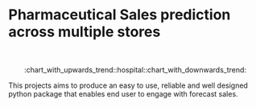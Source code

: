 # Pharmaceutical Sales prediction across multiple stores
<br />
<center><p align = "center"> :chart_with_upwards_trend::hospital::chart_with_downwards_trend:</p> </center>
This projects aims to produce an easy to use, reliable and well designed python package that enables end user to engage with forecast sales.
<br />

<!-- TABLE OF CONTENTS -->

<!-- <details open="open">
  <summary><h2>Contents</h2></summary>
  <ol>
    <li>
      <a href="#about-the-project">Project Description</a>
    </li>
    <li>
      <a href="#getting-started">Getting Started</a>
      <ul>
        <li><a href="#Liberaries used">Specific pacages used</a></li>
      </ul>
    </li>
    <li><a href="#Current progress">Usage</a></li>
    <li><a href="#contact">Contact</a></li>
    <li><a href="#refs">References</a></li>
    <li><a href="#acknowledgements">Acknowledgements</a></li>
  </ol>
</details>
<br />




# <a name='about-the-project'></a>Project Description
> **LiDAR** or light detection and ranging, is a popular remote sensing method used for measuring the exact  distance of an object on the earth’s surface. Laser scanners and GPS accommodate for the information and they  yield geographical data. This geographical data is then configured and processed though GeoPandas for  simplicity. GeoPandas currently implements GeoSeries and GeoDataFrame types which are subclasses of  pandas.Series and pandas.DataFrame respectively. GeoPandas objects can act on shapely geometry objects and  perform geometric operations. 
>
>The Purpose of this project is to **help users retrieve these data and enable them to use it easily**, so that they can better understand farmlands and their relations with different factors like elevation, water, soil, and more. 
<hr>

## Data Source Used:
- https://registry.opendata.aws/usgs-lidar/

<hr>

# <a name='Liberaries used'></a>Specific pacages used
>GeoPandas
<hr>

# <a name='Current progress'></a>Current Progress
* Main Tasks
  - [X] Enable Elevation Data Fetching
  - [ ] Enable Data Loading from saved tif and las/laz files
  - [ ] Enable Terrian Visualization using retrieved or loaded LiDAR cloud points
  - [ ] Enable Cloud Point Standardizing/Sub-Sampling

* Optional Tasks
  - [ ] Enable Diagrammatic way of comparing original terrain and subsampled terrain
  - [ ] Enable Soil-Data Fetching
  - [ ] Enable Climate-Data Fetching
  - [ ] Enable interaction with Sentinel public API
  - [ ] Enable users to download satellite imagery using Sentinels API
<hr>


# <a name='contact'></a>Contact
>https://www.linkedin.com/in/bina-man/
<hr>

# <a name='refs'></a>References
- https://lpdaac.usgs.gov/resources/e-learning/getting-started-gedi-l2a-data-python/
- https://github.com/Riverscapes/riverscapes-tools/blob/3dep/packages/rscontext/research/3dep_testing.ipynb
- https://github.com/cheginit/py3dep
- https://www.earthdatascience.org/courses/use-data-open-source-python/intro-vector-data-python/spatial-data-vector-shapefiles/intro-to-coordinate-reference-systems-python/
- https://github.com/Joffreybvn/lidario
<hr> -->

 


